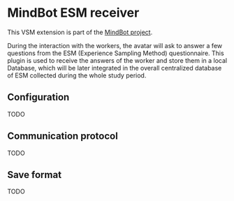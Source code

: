 # MindBot ESM receiver

This VSM extension is part of the [MindBot project](https://www.mindbot.eu).

During the interaction with the workers, the avatar will ask to answer a few questions from the ESM (Experience Sampling Method) questionnaire.
This plugin is used to receive the answers of the worker and store them in a local Database, which will be later integrated in the overall centralized database of ESM collected during the whole study period.

## Configuration

TODO

## Communication protocol

TODO

## Save format

TODO
